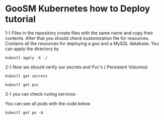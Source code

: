 # GooSM Kubernetes how to Deploy tutorial


1-) Files in the repository create files with the same name and copy their contents. After that you should check kustomization file for resources. Contains all the resources for deploying a goo and a MySQL database. You can apply the directory by

```
kubectl apply -k ./
```

2-) Now we should verify our secrets and Pvc's ( Persistent Volumes)
```
kubectl get secrets
```

```
kubectl get pvc
```

3-) you can check runing services

You can see all pods with the code below

```
kubectl get po -A
```



